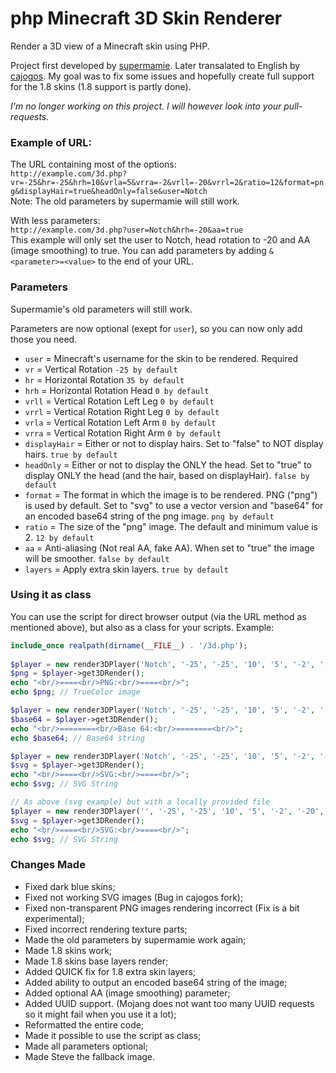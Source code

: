 php Minecraft 3D Skin Renderer
=====================

Render a 3D view of a Minecraft skin using PHP.

Project first developed by <a href="https://github.com/supermamie/php-Minecraft-3D-skin" target="_blank">supermamie</a>. Later transalated to English by <a href="https://github.com/cajogos/php-Minecraft-3D-Skin-Renderer" target="_blank">cajogos</a>.
My goal was to fix some issues and hopefully create full support for the 1.8 skins (1.8 support is partly done).

*I'm no longer working on this project. I will however look into your pull-requests.*

### Example of URL:
The URL containing most of the options:<br/>
`http://example.com/3d.php?vr=-25&hr=-25&hrh=10&vrla=5&vrra=-2&vrll=-20&vrrl=2&ratio=12&format=png&displayHair=true&headOnly=false&user=Notch`<br/>
Note: The old parameters by supermamie will still work.

With less parameters:<br/>
`http://example.com/3d.php?user=Notch&hrh=-20&aa=true`<br/>
This example will only set the user to Notch, head rotation to -20 and AA (image smoothing) to true. You can add parameters by adding `&<parameter>=<value>` to the end of your URL.

### Parameters
Supermamie's old parameters will still work.

Parameters are now optional (exept for `user`), so you can now only add those you need.

- `user` = Minecraft's username for the skin to be rendered. Required
- `vr` = Vertical Rotation `-25 by default`
- `hr` = Horizontal Rotation `35 by default`
- `hrh` = Horizontal Rotation Head `0 by default`
- `vrll` = Vertical Rotation Left Leg `0 by default`
- `vrrl` = Vertical Rotation Right Leg `0 by default`
- `vrla` = Vertical Rotation Left Arm `0 by default`
- `vrra` = Vertical Rotation Right Arm `0 by default`
- `displayHair` = Either or not to display hairs. Set to "false" to NOT display hairs. `true by default`
- `headOnly` = Either or not to display the ONLY the head. Set to "true" to display ONLY the head (and the hair, based on displayHair). `false by default`
- `format` = The format in which the image is to be rendered. PNG ("png") is used by default. Set to "svg" to use a vector version and "base64" for an encoded base64 string of the png image. `png by default`
- `ratio` = The size of the "png" image. The default and minimum value is 2. `12 by default`
- `aa` = Anti-aliasing (Not real AA, fake AA). When set to "true" the image will be smoother. `false by default`
- `layers` = Apply extra skin layers. `true by default`

### Using it as class
You can use the script for direct browser output (via the URL method as mentioned above), but also as a class for your scripts. Example:

```php
include_once realpath(dirname(__FILE__) . '/3d.php');
	
$player = new render3DPlayer('Notch', '-25', '-25', '10', '5', '-2', '-20', '2', 'true', 'false', 'png', '12', 'true', 'true'); //render3DPlayer(user, vr, hr, hrh, vrll, vrrl, vrla, vrra, displayHair, headOnly, format, ratio, aa, layers)
$png = $player->get3DRender();
echo "<br/>====<br/>PNG:<br/>====<br/>";
echo $png; // TrueColor image

$player = new render3DPlayer('Notch', '-25', '-25', '10', '5', '-2', '-20', '2', 'true', 'false', 'base64', '12', 'true', 'true'); //render3DPlayer(user, vr, hr, hrh, vrll, vrrl, vrla, vrra, displayHair, headOnly, format, ratio, aa, layers)
$base64 = $player->get3DRender();
echo "<br/>========<br/>Base 64:<br/>========<br/>";
echo $base64; // Base64 string

$player = new render3DPlayer('Notch', '-25', '-25', '10', '5', '-2', '-20', '2', 'true', 'false', 'svg', '12', 'true', 'true'); //render3DPlayer(user, vr, hr, hrh, vrll, vrrl, vrla, vrra, displayHair, headOnly, format, ratio, aa, layers)
$svg = $player->get3DRender();
echo "<br/>====<br/>SVG:<br/>====<br/>";
echo $svg; // SVG String

// As above (svg example) but with a locally provided file
$player = new render3DPlayer('', '-25', '-25', '10', '5', '-2', '-20', '2', 'true', 'false', 'svg', '12', 'true', 'true', 'someskinfile.png');
$svg = $player->get3DRender();
echo "<br/>====<br/>SVG:<br/>====<br/>";
echo $svg; // SVG String

```

### Changes Made
- Fixed dark blue skins;
- Fixed not working SVG images (Bug in cajogos fork);
- Fixed non-transparent PNG images rendering incorrect (Fix is a bit experimental);
- Fixed incorrect rendering texture parts;
- Made the old parameters by supermamie work again;
- Made 1.8 skins work;
- Made 1.8 skins base layers render;
- Added QUICK fix for 1.8 extra skin layers;
- Added ability to output an encoded base64 string of the image;
- Added optional AA (image smoothing) parameter;
- Added UUID support. (Mojang does not want too many UUID requests so it might fail when you use it a lot);
- Reformatted the entire code;
- Made it possible to use the script as class;
- Made all parameters optional;
- Made Steve the fallback image.
